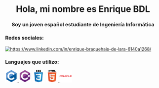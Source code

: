 <h1 align="center">Hola, mi nombre es Enrique BDL</h1>
<h3 align="center">Soy un joven español estudiante de Ingeniería Informática</h3>


<h3 align="left">Redes sociales:</h3>
<p align="left">
<a href="https://linkedin.com/in/https://www.linkedin.com/in/enrique-braquehais-de-lara-6140a1268/" target="blank"><img align="center" src="https://raw.githubusercontent.com/rahuldkjain/github-profile-readme-generator/master/src/images/icons/Social/linked-in-alt.svg" alt="https://www.linkedin.com/in/enrique-braquehais-de-lara-6140a1268/" height="30" width="40" /></a>
</p>

<h3 align="left">Languajes que utilizo:</h3>
<p align="left"> <a href="https://www.cprogramming.com/" target="_blank" rel="noreferrer"> <img src="https://raw.githubusercontent.com/devicons/devicon/master/icons/c/c-original.svg" alt="c" width="40" height="40"/> </a>  <img src="https://raw.githubusercontent.com/devicons/devicon/master/icons/csharp/csharp-original.svg" alt="csharp" width="40" height="40"/> </a> <img src="https://raw.githubusercontent.com/devicons/devicon/master/icons/css3/css3-original-wordmark.svg" alt="css3" width="40" height="40"/> </a> <a href="https://www.w3.org/html/" target="_blank" rel="noreferrer"> <img src="https://raw.githubusercontent.com/devicons/devicon/master/icons/html5/html5-original-wordmark.svg" alt="html5" width="40" height="40"/> <img src="https://raw.githubusercontent.com/devicons/devicon/master/icons/oracle/oracle-original.svg" alt="oracle" width="40" height="40"/> </a> </p>
